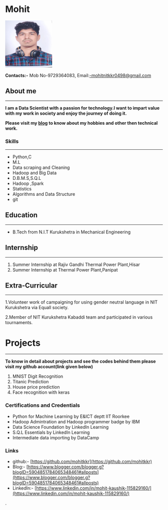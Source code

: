 # Mohit                                                                           
<img src="dp.jpeg" alt="Kitten" width="150" height="150" />


**Contacts:-**
Mob No-9729364083,
Email:-mohitnitkkr0498@gmail.com

## About me
---
**I am a  Data Scientist with a passion for technology.I want to impart value with my work in society and enjoy the journey of doing it.**

**Please visit my [blog](https://www.blogger.com/blogger.g?blogID=5904851784065348461#allposts) to know about my hobbies and other then technical work.**
### Skills
---
- Python,C
- M.L
- Data scraping and Cleaning
- Hadoop and Big Data
- D.B.M.S,S.Q.L
- Hadoop ,Spark
- Statistics 
- Algorithms and Data Structure
- git
## Education
---
- B.Tech from N.I.T Kurukshetra in Mechanical Engineering
## Internship
---
1. Summer Internship at Rajiv Gandhi Thermal Power Plant,Hisar
2. Summer Internship at  Thermal Power Plant,Panipat

## Extra-Curricular 
---
1.Volunteer work of campaigning for using gender neutral language in NIT Kurukshetra via Equall society.

2.Member of NIT Kurukshetra Kabaddi team and participated in various tournaments.

# Projects
---
**To know in detail about projects and see the codes behind them please visit my github account(link given below)**
1. MNIST Digit Recognition
2. Titanic Prediction
3. House price prediction
4. Face recognition with keras

### Certifications and Credentials
- Python for Machine Learning by E&ICT deptt IIT Roorkee
- Hadoop Admintration and Hadoop programmer badge by IBM
- Data Science Foundation by LinkedIn Learning
- S.Q.L Essentials by LinkedIn Learning
- Intermediate data importing by DataCamp

### Links
- github:- [https://github.com/mohitkkr](https://github.com/mohitkkr)
- Blog:- [https://www.blogger.com/blogger.g?blogID=5904851784065348461#allposts](https://www.blogger.com/blogger.g?blogID=5904851784065348461#allposts)
- LinkedIn:- [https://www.linkedin.com/in/mohit-kaushik-115829160/](https://www.linkedin.com/in/mohit-kaushik-115829160/)


.


